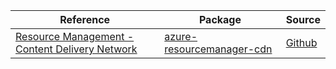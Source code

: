 | Reference | Package | Source |
|---|---|---|
|[Resource Management - Content Delivery Network](resourcemanager-cdn-readme.md)|[azure-resourcemanager-cdn](https://repo1.maven.org/maven2/com/azure/resourcemanager/azure-resourcemanager-cdn)|[Github](https://github.com/Azure/azure-sdk-for-java/blob/main/sdk/resourcemanager/azure-resourcemanager-cdn)|

